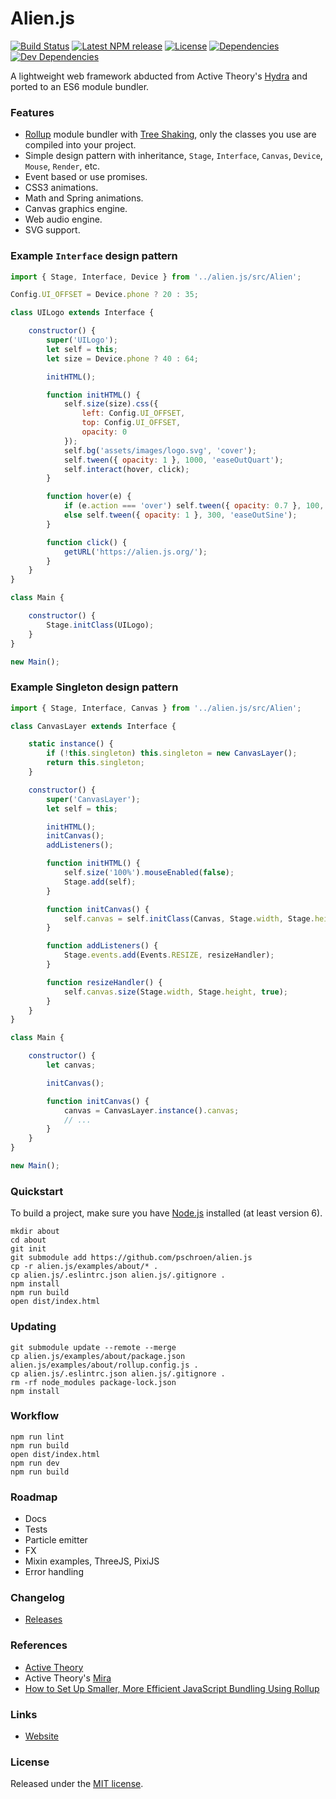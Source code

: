 # Alien.js
[![Build Status](https://travis-ci.org/pschroen/alien.js.svg)]()
[![Latest NPM release](https://img.shields.io/npm/v/alien.js.svg)]()
[![License](https://img.shields.io/npm/l/alien.js.svg)]()
[![Dependencies](https://img.shields.io/david/pschroen/alien.js.svg)]()
[![Dev Dependencies](https://img.shields.io/david/dev/pschroen/alien.js.svg)]()

A lightweight web framework abducted from Active Theory's [Hydra](https://medium.com/@activetheory/mira-exploring-the-potential-of-the-future-web-e1f7f326d58e) and ported to an ES6 module bundler.

### Features

* [Rollup](https://rollupjs.org/) module bundler with [Tree Shaking](https://github.com/rollup/rollup#tree-shaking), only the classes you use are compiled into your project.
* Simple design pattern with inheritance, `Stage`, `Interface`, `Canvas`, `Device`, `Mouse`, `Render`, etc.
* Event based or use promises.
* CSS3 animations.
* Math and Spring animations.
* Canvas graphics engine.
* Web audio engine.
* SVG support.

### Example `Interface` design pattern

```js
import { Stage, Interface, Device } from '../alien.js/src/Alien';

Config.UI_OFFSET = Device.phone ? 20 : 35;

class UILogo extends Interface {

    constructor() {
        super('UILogo');
        let self = this;
        let size = Device.phone ? 40 : 64;

        initHTML();

        function initHTML() {
            self.size(size).css({
                left: Config.UI_OFFSET,
                top: Config.UI_OFFSET,
                opacity: 0
            });
            self.bg('assets/images/logo.svg', 'cover');
            self.tween({ opacity: 1 }, 1000, 'easeOutQuart');
            self.interact(hover, click);
        }

        function hover(e) {
            if (e.action === 'over') self.tween({ opacity: 0.7 }, 100, 'easeOutSine');
            else self.tween({ opacity: 1 }, 300, 'easeOutSine');
        }

        function click() {
            getURL('https://alien.js.org/');
        }
    }
}

class Main {

    constructor() {
        Stage.initClass(UILogo);
    }
}

new Main();
```

### Example Singleton design pattern

```js
import { Stage, Interface, Canvas } from '../alien.js/src/Alien';

class CanvasLayer extends Interface {

    static instance() {
        if (!this.singleton) this.singleton = new CanvasLayer();
        return this.singleton;
    }

    constructor() {
        super('CanvasLayer');
        let self = this;

        initHTML();
        initCanvas();
        addListeners();

        function initHTML() {
            self.size('100%').mouseEnabled(false);
            Stage.add(self);
        }

        function initCanvas() {
            self.canvas = self.initClass(Canvas, Stage.width, Stage.height, true);
        }

        function addListeners() {
            Stage.events.add(Events.RESIZE, resizeHandler);
        }

        function resizeHandler() {
            self.canvas.size(Stage.width, Stage.height, true);
        }
    }
}

class Main {

    constructor() {
        let canvas;

        initCanvas();

        function initCanvas() {
            canvas = CanvasLayer.instance().canvas;
            // ...
        }
    }
}

new Main();
```

### Quickstart

To build a project, make sure you have [Node.js](https://nodejs.org/) installed (at least version 6).

```
mkdir about
cd about
git init
git submodule add https://github.com/pschroen/alien.js
cp -r alien.js/examples/about/* .
cp alien.js/.eslintrc.json alien.js/.gitignore .
npm install
npm run build
open dist/index.html
```

### Updating

```
git submodule update --remote --merge
cp alien.js/examples/about/package.json alien.js/examples/about/rollup.config.js .
cp alien.js/.eslintrc.json alien.js/.gitignore .
rm -rf node_modules package-lock.json
npm install
```

### Workflow

```
npm run lint
npm run build
open dist/index.html
npm run dev
npm run build
```

### Roadmap

* Docs
* Tests
* Particle emitter
* FX
* Mixin examples, ThreeJS, PixiJS
* Error handling

### Changelog

* [Releases](https://github.com/pschroen/alien.js/releases)

### References

* [Active Theory](https://activetheory.net/)
* Active Theory's [Mira](https://medium.com/@activetheory/mira-exploring-the-potential-of-the-future-web-e1f7f326d58e)
* [How to Set Up Smaller, More Efficient JavaScript Bundling Using Rollup](https://code.lengstorf.com/learn-rollup-js/)

### Links

* [Website](https://alien.js.org/)

### License

Released under the [MIT license](LICENSE).
